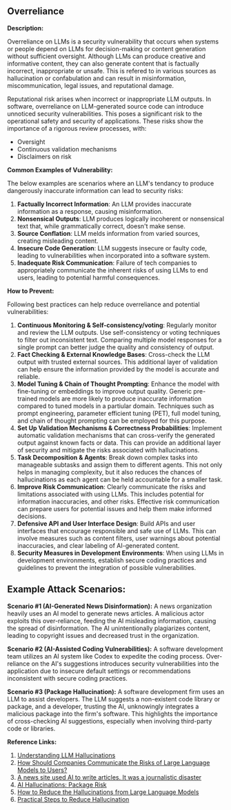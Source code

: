 ## Overreliance

**Description:**

Overreliance on LLMs is a security vulnerability that occurs when systems or people depend on LLMs for decision-making or content generation without sufficient oversight. Although LLMs can produce creative and informative content, they can also generate content that is factually incorrect, inappropriate or unsafe. This is refered to in various sources as hallucination or confabulation and can result in misinformation, miscommunication, legal issues, and reputational damage.

Reputational risk arises when incorrect or inappropriate LLM outputs. In software, overreliance on LLM-generated source code can introduce unnoticed security vulnerabilities. This poses a significant risk to the operational safety and security of applications. These risks show the importance of a rigorous review processes, with:

- Oversight
- Continuous validation mechanisms
- Disclaimers on risk

**Common Examples of Vulnerability:**

The below examples are scenarios where an LLM's tendancy to produce dangerously inaccurate information can lead to security risks:

1. **Factually Incorrect Information**: An LLM provides inaccurate information as a response, causing misinformation. 
2. **Nonsensical Outputs**: LLM produces logically incoherent or nonsensical text that, while grammatically correct, doesn't make sense.
3. **Source Conflation**: LLM melds information from varied sources, creating misleading content.
4. **Insecure Code Generation**: LLM suggests insecure or faulty code, leading to vulnerabilities when incorporated into a software system.
5. **Inadequate Risk Communication**: Failure of tech companies to appropriately communicate the inherent risks of using LLMs to end users, leading to potential harmful consequences.

**How to Prevent:**

Following best practices can help reduce overreliance and potential vulnerabilities:

1. **Continuous Monitoring & Self-consistency/voting**: Regularly monitor and review the LLM outputs. Use self-consistency or voting techniques to filter out inconsistent text. Comparing multiple model responses for a single prompt can better judge the quality and consistency of output.
2. **Fact Checking & External Knowledge Bases**: Cross-check the LLM output with trusted external sources. This additional layer of validation can help ensure the information provided by the model is accurate and reliable.
3. **Model Tuning & Chain of Thought Prompting**: Enhance the model with fine-tuning or embeddings to improve output quality. Generic pre-trained models are more likely to produce inaccurate information compared to tuned models in a partiular domain.  Techniques such as prompt engineering, parameter efficient tuning (PET), full model tuning, and chain of thought prompting can be employed for this purpose.
4. **Set Up Validation Mechanisms & Correctness Probabilities**: Implement automatic validation mechanisms that can cross-verify the generated output against known facts or data. This can provide an additional layer of security and mitigate the risks associated with hallucinations.
5. **Task Decomposition & Agents**: Break down complex tasks into manageable subtasks and assign them to different agents. This not only helps in managing complexity, but it also reduces the chances of hallucinations as each agent can be held accountable for a smaller task.
6. **Improve Risk Communication**: Clearly communicate the risks and limitations associated with using LLMs. This includes potential for information inaccuracies, and other risks. Effective risk communication can prepare users for potential issues and help them make informed decisions.
7. **Defensive API and User Interface Design**: Build APIs and user interfaces that encourage responsible and safe use of LLMs. This can involve measures such as content filters, user warnings about potential inaccuracies, and clear labeling of AI-generated content.
8. **Security Measures in Development Environments**: When using LLMs in development environments, establish secure coding practices and guidelines to prevent the integration of possible vulnerabilities.

## Example Attack Scenarios:

**Scenario #1 (AI-Generated News Disinformation):** A news organization heavily uses an AI model to generate news articles. A malicious actor exploits this over-reliance, feeding the AI misleading information, causing the spread of disinformation. The AI unintentionally plagiarizes content, leading to copyright issues and decreased trust in the organization.

**Scenario #2 (AI-Assisted Coding Vulnerabilities):** A software development team utilizes an AI system like Codex to expedite the coding process. Over-reliance on the AI's suggestions introduces security vulnerabilities into the application due to insecure default settings or recommendations inconsistent with secure coding practices.

**Scenario #3 (Package Hallucination):** A software development firm uses an LLM to assist developers. The LLM suggests a non-existent code library or package, and a developer, trusting the AI, unknowingly integrates a malicious package into the firm's software. This highlights the importance of cross-checking AI suggestions, especially when involving third-party code or libraries.

**Reference Links:**

1. [Understanding LLM Hallucinations](https://towardsdatascience.com/llm-hallucinations-ec831dcd7786)
2. [How Should Companies Communicate the Risks of Large Language Models to Users?](https://techpolicy.press/how-should-companies-communicate-the-risks-of-large-language-models-to-users/)
3. [A news site used AI to write articles. It was a journalistic disaster](https://www.washingtonpost.com/media/2023/01/17/cnet-ai-articles-journalism-corrections/)
4. [AI Hallucinations: Package Risk](https://vulcan.io/blog/ai-hallucinations-package-risk)
5. [How to Reduce the Hallucinations from Large Language Models](https://thenewstack.io/how-to-reduce-the-hallucinations-from-large-language-models/)
6. [Practical Steps to Reduce Hallucination](https://newsletter.victordibia.com/p/practical-steps-to-reduce-hallucination)